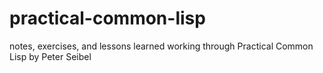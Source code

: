 # practical-common-lisp
notes, exercises, and lessons learned working through Practical Common Lisp by Peter Seibel
